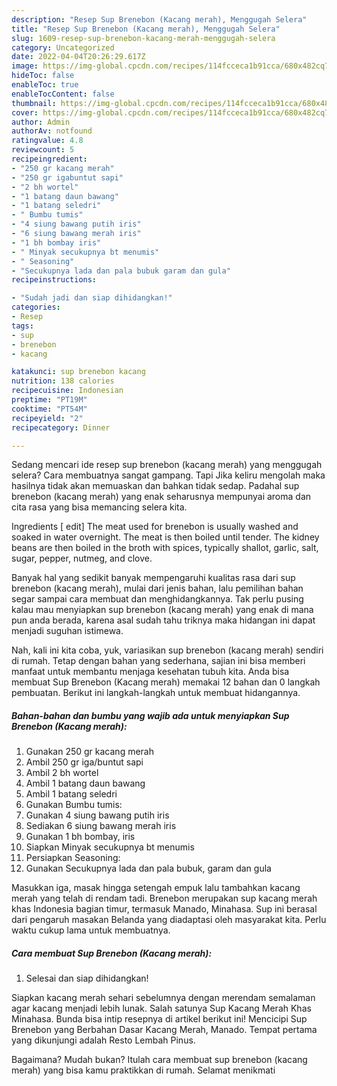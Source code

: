 ```yaml
---
description: "Resep Sup Brenebon (Kacang merah), Menggugah Selera"
title: "Resep Sup Brenebon (Kacang merah), Menggugah Selera"
slug: 1609-resep-sup-brenebon-kacang-merah-menggugah-selera
category: Uncategorized
date: 2022-04-04T20:26:29.617Z
image: https://img-global.cpcdn.com/recipes/114fcceca1b91cca/680x482cq70/sup-brenebon-kacang-merah-foto-resep-utama.jpg
hideToc: false
enableToc: true
enableTocContent: false
thumbnail: https://img-global.cpcdn.com/recipes/114fcceca1b91cca/680x482cq70/sup-brenebon-kacang-merah-foto-resep-utama.jpg
cover: https://img-global.cpcdn.com/recipes/114fcceca1b91cca/680x482cq70/sup-brenebon-kacang-merah-foto-resep-utama.jpg
author: Admin
authorAv: notfound
ratingvalue: 4.8
reviewcount: 5
recipeingredient:
- "250 gr kacang merah"
- "250 gr igabuntut sapi"
- "2 bh wortel"
- "1 batang daun bawang"
- "1 batang seledri"
- " Bumbu tumis"
- "4 siung bawang putih iris"
- "6 siung bawang merah iris"
- "1 bh bombay iris"
- " Minyak secukupnya bt menumis"
- " Seasoning"
- "Secukupnya lada dan pala bubuk garam dan gula"
recipeinstructions:

- "Sudah jadi dan siap dihidangkan!"
categories:
- Resep
tags:
- sup
- brenebon
- kacang

katakunci: sup brenebon kacang 
nutrition: 138 calories
recipecuisine: Indonesian
preptime: "PT19M"
cooktime: "PT54M"
recipeyield: "2"
recipecategory: Dinner

---
```



Sedang mencari ide resep sup brenebon (kacang merah) yang menggugah selera? Cara membuatnya sangat gampang. Tapi Jika keliru mengolah maka hasilnya tidak akan memuaskan dan bahkan tidak sedap. Padahal sup brenebon (kacang merah) yang enak seharusnya mempunyai aroma dan cita rasa yang bisa memancing selera kita.


Ingredients [ edit] The meat used for brenebon is usually washed and soaked in water overnight. The meat is then boiled until tender. The kidney beans are then boiled in the broth with spices, typically shallot, garlic, salt, sugar, pepper, nutmeg, and clove.

Banyak hal yang sedikit banyak mempengaruhi kualitas rasa dari sup brenebon (kacang merah), mulai dari jenis bahan, lalu pemilihan bahan segar sampai cara membuat dan menghidangkannya. Tak perlu pusing kalau mau menyiapkan sup brenebon (kacang merah) yang enak di mana pun anda berada, karena asal sudah tahu triknya maka hidangan ini dapat menjadi suguhan istimewa.


Nah, kali ini kita coba, yuk, variasikan sup brenebon (kacang merah) sendiri di rumah. Tetap dengan bahan yang sederhana, sajian ini bisa memberi manfaat untuk membantu menjaga kesehatan tubuh kita. Anda bisa membuat Sup Brenebon (Kacang merah) memakai 12 bahan dan 0 langkah pembuatan. Berikut ini langkah-langkah untuk membuat hidangannya.

<!--inarticleads1-->

##### Bahan-bahan dan bumbu yang wajib ada untuk menyiapkan Sup Brenebon (Kacang merah):

1. Gunakan 250 gr kacang merah
1. Ambil 250 gr iga/buntut sapi
1. Ambil 2 bh wortel
1. Ambil 1 batang daun bawang
1. Ambil 1 batang seledri
1. Gunakan  Bumbu tumis:
1. Gunakan 4 siung bawang putih iris
1. Sediakan 6 siung bawang merah iris
1. Gunakan 1 bh bombay, iris
1. Siapkan  Minyak secukupnya bt menumis
1. Persiapkan  Seasoning:
1. Gunakan Secukupnya lada dan pala bubuk, garam dan gula


Masukkan iga, masak hingga setengah empuk lalu tambahkan kacang merah yang telah di rendam tadi. Brenebon merupakan sup kacang merah khas Indonesia bagian timur, termasuk Manado, Minahasa. Sup ini berasal dari pengaruh masakan Belanda yang diadaptasi oleh masyarakat kita. Perlu waktu cukup lama untuk membuatnya. 

<!--inarticleads2-->

##### Cara membuat Sup Brenebon (Kacang merah):


1. Selesai dan siap dihidangkan!

Siapkan kacang merah sehari sebelumnya dengan merendam semalaman agar kacang menjadi lebih lunak. Salah satunya Sup Kacang Merah Khas Minahasa. Bunda bisa intip resepnya di artikel berikut ini! Mencicipi Sup Brenebon yang Berbahan Dasar Kacang Merah, Manado. Tempat pertama yang dikunjungi adalah Resto Lembah Pinus. 

Bagaimana? Mudah bukan? Itulah cara membuat sup brenebon (kacang merah) yang bisa kamu praktikkan di rumah. Selamat menikmati
